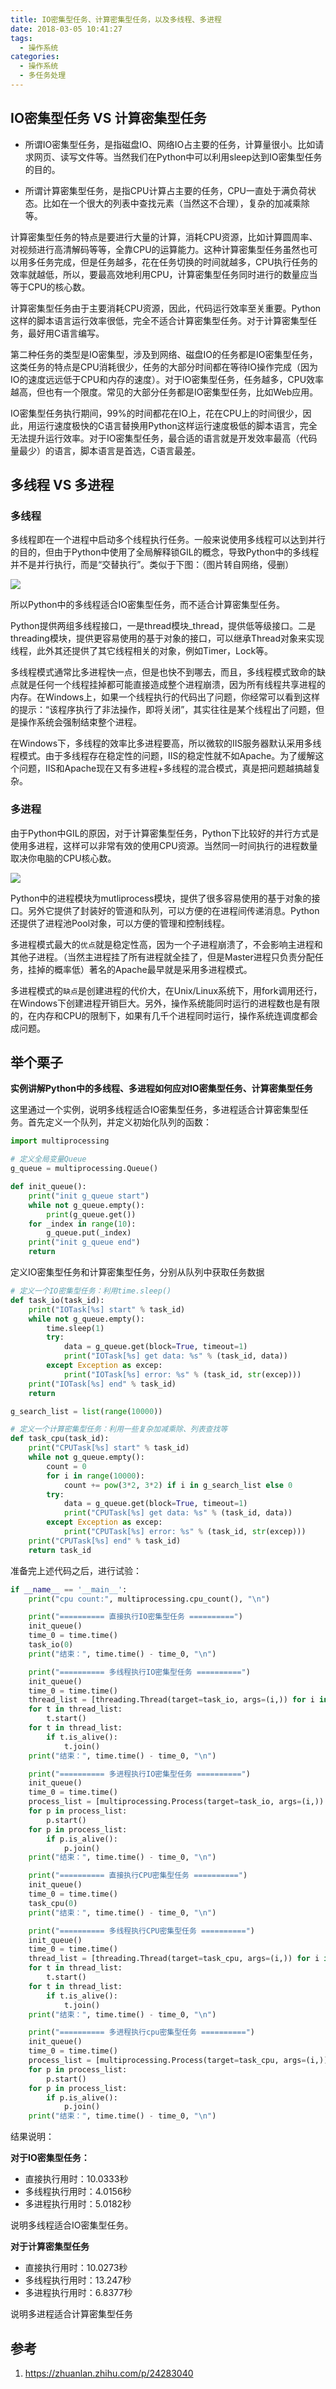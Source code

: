 ```yaml
---
title: IO密集型任务、计算密集型任务，以及多线程、多进程
date: 2018-03-05 10:41:27
tags:
  - 操作系统
categories:
  - 操作系统
  - 多任务处理
---
```

## IO密集型任务 VS 计算密集型任务

  * 所谓IO密集型任务，是指磁盘IO、网络IO占主要的任务，计算量很小。比如请求网页、读写文件等。当然我们在Python中可以利用sleep达到IO密集型任务的目的。  

  * 所谓计算密集型任务，是指CPU计算占主要的任务，CPU一直处于满负荷状态。比如在一个很大的列表中查找元素（当然这不合理），复杂的加减乘除等。


计算密集型任务的特点是要进行大量的计算，消耗CPU资源，比如计算圆周率、对视频进行高清解码等等，全靠CPU的运算能力。这种计算密集型任务虽然也可以用多任务完成，但是任务越多，花在任务切换的时间就越多，CPU执行任务的效率就越低，所以，要最高效地利用CPU，计算密集型任务同时进行的数量应当等于CPU的核心数。

计算密集型任务由于主要消耗CPU资源，因此，代码运行效率至关重要。Python这样的脚本语言运行效率很低，完全不适合计算密集型任务。对于计算密集型任务，最好用C语言编写。

第二种任务的类型是IO密集型，涉及到网络、磁盘IO的任务都是IO密集型任务，这类任务的特点是CPU消耗很少，任务的大部分时间都在等待IO操作完成（因为IO的速度远远低于CPU和内存的速度）。对于IO密集型任务，任务越多，CPU效率越高，但也有一个限度。常见的大部分任务都是IO密集型任务，比如Web应用。

IO密集型任务执行期间，99%的时间都花在IO上，花在CPU上的时间很少，因此，用运行速度极快的C语言替换用Python这样运行速度极低的脚本语言，完全无法提升运行效率。对于IO密集型任务，最合适的语言就是开发效率最高（代码量最少）的语言，脚本语言是首选，C语言最差。


## 多线程 VS 多进程
### 多线程
多线程即在一个进程中启动多个线程执行任务。一般来说使用多线程可以达到并行的目的，但由于Python中使用了全局解释锁GIL的概念，导致Python中的多线程并不是并行执行，而是“交替执行”。类似于下图：（图片转自网络，侵删）

![](https://pic2.zhimg.com/80/v2-dfad6468a9ddd7edd2494971296a00d0_hd.jpg)

所以Python中的多线程适合IO密集型任务，而不适合计算密集型任务。

Python提供两组多线程接口，一是thread模块_thread，提供低等级接口。二是threading模块，提供更容易使用的基于对象的接口，可以继承Thread对象来实现线程，此外其还提供了其它线程相关的对象，例如Timer，Lock等。

多线程模式通常比多进程快一点，但是也快不到哪去，而且，多线程模式致命的缺点就是任何一个线程挂掉都可能直接造成整个进程崩溃，因为所有线程共享进程的内存。在Windows上，如果一个线程执行的代码出了问题，你经常可以看到这样的提示：“该程序执行了非法操作，即将关闭”，其实往往是某个线程出了问题，但是操作系统会强制结束整个进程。

在Windows下，多线程的效率比多进程要高，所以微软的IIS服务器默认采用多线程模式。由于多线程存在稳定性的问题，IIS的稳定性就不如Apache。为了缓解这个问题，IIS和Apache现在又有多进程+多线程的混合模式，真是把问题越搞越复杂。

### 多进程
由于Python中GIL的原因，对于计算密集型任务，Python下比较好的并行方式是使用多进程，这样可以非常有效的使用CPU资源。当然同一时间执行的进程数量取决你电脑的CPU核心数。

![](https://pic3.zhimg.com/80/v2-f1cdf422f5aef9a23f714a399e8e7016_hd.jpg)

Python中的进程模块为mutliprocess模块，提供了很多容易使用的基于对象的接口。另外它提供了封装好的管道和队列，可以方便的在进程间传递消息。Python还提供了进程池Pool对象，可以方便的管理和控制线程。

多进程模式最大的`优点`就是稳定性高，因为一个子进程崩溃了，不会影响主进程和其他子进程。（当然主进程挂了所有进程就全挂了，但是Master进程只负责分配任务，挂掉的概率低）著名的Apache最早就是采用多进程模式。

多进程模式的`缺点`是创建进程的代价大，在Unix/Linux系统下，用fork调用还行，在Windows下创建进程开销巨大。另外，操作系统能同时运行的进程数也是有限的，在内存和CPU的限制下，如果有几千个进程同时运行，操作系统连调度都会成问题。

## 举个栗子
**实例讲解Python中的多线程、多进程如何应对IO密集型任务、计算密集型任务**

这里通过一个实例，说明多线程适合IO密集型任务，多进程适合计算密集型任务。首先定义一个队列，并定义初始化队列的函数：

```Python
import multiprocessing

# 定义全局变量Queue
g_queue = multiprocessing.Queue()

def init_queue():
    print("init g_queue start")
    while not g_queue.empty():
        print(g_queue.get())
    for _index in range(10):
        g_queue.put(_index)
    print("init g_queue end")
    return
```
定义IO密集型任务和计算密集型任务，分别从队列中获取任务数据

```python
# 定义一个IO密集型任务：利用time.sleep()
def task_io(task_id):
    print("IOTask[%s] start" % task_id)
    while not g_queue.empty():
        time.sleep(1)
        try:
            data = g_queue.get(block=True, timeout=1)
            print("IOTask[%s] get data: %s" % (task_id, data))
        except Exception as excep:
            print("IOTask[%s] error: %s" % (task_id, str(excep)))
    print("IOTask[%s] end" % task_id)
    return

g_search_list = list(range(10000))

# 定义一个计算密集型任务：利用一些复杂加减乘除、列表查找等
def task_cpu(task_id):
    print("CPUTask[%s] start" % task_id)
    while not g_queue.empty():
        count = 0
        for i in range(10000):
            count += pow(3*2, 3*2) if i in g_search_list else 0
        try:
            data = g_queue.get(block=True, timeout=1)
            print("CPUTask[%s] get data: %s" % (task_id, data))
        except Exception as excep:
            print("CPUTask[%s] error: %s" % (task_id, str(excep)))
    print("CPUTask[%s] end" % task_id)
    return task_id
```

准备完上述代码之后，进行试验：
```python
if __name__ == '__main__':
    print("cpu count:", multiprocessing.cpu_count(), "\n")

    print("========== 直接执行IO密集型任务 ==========")
    init_queue()
    time_0 = time.time()
    task_io(0)
    print("结束：", time.time() - time_0, "\n")

    print("========== 多线程执行IO密集型任务 ==========")
    init_queue()
    time_0 = time.time()
    thread_list = [threading.Thread(target=task_io, args=(i,)) for i in range(5)]
    for t in thread_list:
        t.start()
    for t in thread_list:
        if t.is_alive():
            t.join()
    print("结束：", time.time() - time_0, "\n")

    print("========== 多进程执行IO密集型任务 ==========")
    init_queue()
    time_0 = time.time()
    process_list = [multiprocessing.Process(target=task_io, args=(i,)) for i in range(multiprocessing.cpu_count())]
    for p in process_list:
        p.start()
    for p in process_list:
        if p.is_alive():
            p.join()
    print("结束：", time.time() - time_0, "\n")

    print("========== 直接执行CPU密集型任务 ==========")
    init_queue()
    time_0 = time.time()
    task_cpu(0)
    print("结束：", time.time() - time_0, "\n")

    print("========== 多线程执行CPU密集型任务 ==========")
    init_queue()
    time_0 = time.time()
    thread_list = [threading.Thread(target=task_cpu, args=(i,)) for i in range(5)]
    for t in thread_list:
        t.start()
    for t in thread_list:
        if t.is_alive():
            t.join()
    print("结束：", time.time() - time_0, "\n")

    print("========== 多进程执行cpu密集型任务 ==========")
    init_queue()
    time_0 = time.time()
    process_list = [multiprocessing.Process(target=task_cpu, args=(i,)) for i in range(multiprocessing.cpu_count())]
    for p in process_list:
        p.start()
    for p in process_list:
        if p.is_alive():
            p.join()
    print("结束：", time.time() - time_0, "\n")

```

结果说明：

**对于IO密集型任务：**

  * 直接执行用时：10.0333秒
  * 多线程执行用时：4.0156秒
  * 多进程执行用时：5.0182秒

说明多线程适合IO密集型任务。

**对于计算密集型任务**  


* 直接执行用时：10.0273秒
* 多线程执行用时：13.247秒
* 多进程执行用时：6.8377秒

说明多进程适合计算密集型任务


## 参考

1. https://zhuanlan.zhihu.com/p/24283040
